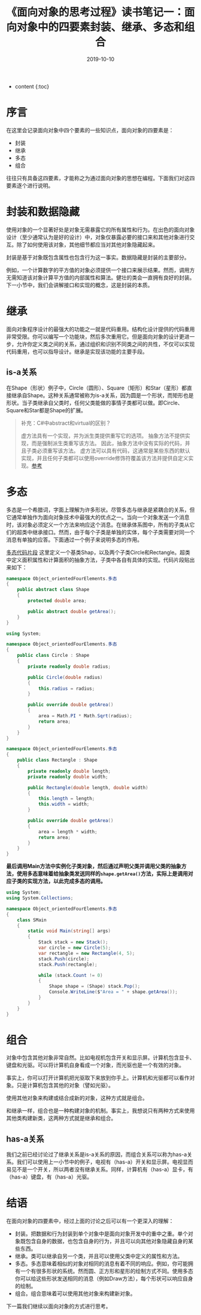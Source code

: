 ﻿---
layout: post
title: "《面向对象的思考过程》读书笔记一：面向对象中的四要素封装、继承、多态和组合"
date: 2019-10-10
categories: 读书笔记
tags: 面向对象
excerpt: 这是我关于阅读《面向对象的思考过程》的读书笔记（第一篇），记载最基础但是需要掌握的面向对象常识。
mathjax: true
---

* content
{:toc}

# 序言
在这里会记录面向对象中四个要素的一些知识点，面向对象的四要素是：
- 封装
- 继承
- 多态
- 组合

往往只有具备这四要素，才能称之为通过面向对象的思想在编程。下面我们对这四要素逐个进行说明。
# 封装和数据隐藏
使用对象的一个显著好处是对象无需暴露它的所有属性和行为。在出色的面向对象设计（至少通常认为是好的设计）中，对象仅暴露必要的接口来和其他对象进行交互。除了如何使用该对象，其他细节都应当对其他对象隐藏起来。

封装是基于对象既包含属性也包含行为这一事实。数据隐藏是封装的主要部分。

例如，一个计算数字的平方值的对象必须提供一个接口来展示结果。然而，调用方无需知道该对象计算平方值的内部属性和算法。健壮的类会一直拥有良好的封装。下一小节中，我们会讲解接口和实现的概念，这是封装的本质。

# 继承
面向对象程序设计的最强大的功能之一就是代码重用。结构化设计提供的代码重用非常受限。你可以编写一个功能块，然后多次重用它。但是面向对象的设计更进一步，允许你定义类之间的关系，通过组织和识别不同类之间的共性，不仅可以实现代码重用，也可以指导设计。继承是实现该功能的主要手段。

## is-a关系
在Shape（形状）例子中，Circle（圆形）、Square（矩形）和Star（星形）都直接继承自Shape。这种关系通常被称为is-a关系，因为圆是一个形状，而矩形也是形状。当子类继承自父类时，任何父类能做的事情子类都可以做。即Circle、Square和Star都是Shape的扩展。

>补充：C#中abstract和virtual的区别？
>
>虚方法具有一个实现，并为派生类提供重写它的选项。
 抽象方法不提供实现，而是强制派生类重写该方法。
 因此，抽象方法中没有实际的代码，并且子类必须重写该方法。
 虚方法可以具有代码，这通常是某些东西的默认实现，并且任何子类都可以使用override修饰符覆盖该方法并提供自定义实现。[参考](https://stackoverflow.com/a/14729005/7739839)

# 多态
多态是一个希腊词，字面上理解为许多形状。尽管多态与继承是紧耦合的关系，但它通常单独作为面向对象技术中最强大的优点之一。当向一个对象发送一个消息时，该对象必须定义一个方法来响应这个消息。在继承体系图中，所有的子类从它们的超类中继承接口。然而，由于每个子类是单独的实体，每个子类需要对同一个消息有单独的应答。下面通过一个例子来说明多态的作用。

[多态代码片段](https://github.com/longshilin/Object-orientedThkingProcess/tree/master/Object-orientedFourElements/%E5%A4%9A%E6%80%81)
这里定义一个基类Shap，以及两个子类Circle和Rectangle。超类中定义面积属性和计算面积的抽象方法，子类中各自有具体的实现。代码片段贴出来如下：
```c#
namespace Object_orientedFourElements.多态
{
    public abstract class Shape
    {
        protected double area;

        public abstract double getArea();
    }
}
```
```c#
using System;

namespace Object_orientedFourElements.多态
{
    public class Circle : Shape
    {
        private readonly double radius;

        public Circle(double radius)
        {
            this.radius = radius;
        }

        public override double getArea()
        {
            area = Math.PI * Math.Sqrt(radius);
            return area;
        }
    }
}
```

```c#
namespace Object_orientedFourElements.多态
{
    public class Rectangle : Shape
    {
        private readonly double length;
        private readonly double width;

        public Rectangle(double length, double width)
        {
            this.length = length;
            this.width = width;
        }

        public override double getArea()
        {
            area = length * width;
            return area;
        }
    }
}
```

**最后调用Main方法中实例化子类对象，然后通过声明父类并调用父类的抽象方法，使用多态意味着给抽象类发送同样的`shape.getArea()`方法，实际上是调用对应子类的实现方法，以此完成多态的调用。**
```c#
using System;
using System.Collections;

namespace Object_orientedFourElements.多态
{
    class SMain
    {
        static void Main(string[] args)
        {
            Stack stack = new Stack();
            var circle = new Circle(5);
            var rectangle = new Rectangle(4, 5);
            stack.Push(circle);
            stack.Push(rectangle);

            while (stack.Count != 0)
            {
                Shape shape = (Shape) stack.Pop();
                Console.WriteLine($"Area = " + shape.getArea());
            }
        }
    }
}
```

# 组合
对象中包含其他对象非常自然。比如电视机包含开关和显示屏。计算机包含显卡、键盘和光驱。可以将计算机自身看成一个对象，而光驱也是一个有效的对象。

事实上，你可以打开计算机把光驱取下来放到你手上。计算机和光驱都可以看作对象。只是计算机包含其他的对象（譬如光驱）。

使用其他对象来构建或结合成新的对象，这种方式就是组合。

和继承一样，组合也是一种构建对象的机制。事实上，我想说只有两种方式来使用其他类构建新类，这两种方式就是继承和组合。

## has-a关系
我们之前已经讨论过了继承关系是is-a关系的原因，而组合关系可以称为has-a关系。我们可以使用上一小节中的例子，电视有（has-a）开关和显示屏。电视显而易见不是一个开关，所以两者没有继承关系。同样，计算机有（has-a）显卡，有（has-a）键盘，有（has-a）光驱。


# 结语
在面向对象的四要素中，经过上面的讨论之后可以有一个更深入的理解：
- 封装。把数据和行为封装到单个对象中是面向对象开发中的重中之重。单个对象既包含自身的数据，也包含自身的行为，并且可以向其他对象隐藏自身的某些东西。
- 继承。类可以继承自另一个类，并且可以使用父类中定义的属性和方法。
- 多态。多态意味着相似的对象对相同的消息有着不同的响应。例如，你可能拥有一个有很多形状的系统。然而圆、正方形和星形的绘制方式不同。使用多态你可以给这些形状发送相同的消息（例如Draw方法），每个形状可以响应自身的绘制。
- 组合。组合意味着可以使用其他对象来构建新对象。

下一篇我们继续以面向对象的方式进行思考。